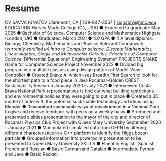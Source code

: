 # Resume
CV
SAVVA IGNATOV
Claremont, CA | 909-847-3567 | signatov@hmc.edu
 EDUCATION
Harvey Mudd College (CA, USA)
● Expected to graduate: May 2025
● Bachelor of Science, Computer Science and Mathematics
Highgate (London, UK)
● Graduated: March 2021
● 4.0 GPA
● 4 A level diploma: Biology, Chemistry, Mathematics and Physics
Relevant Coursework (*currently enrolled in)
Intro to Computer science, Discrete Mathematics, Linear Algebra, Single and Multivariable Calculus, Principles of Computer Science*, Differential Equations*, Engineering Systems*
PROJECTS
SNAKE Game for Computer Science Project November 2022
● Divided big program into multiple classes using design pattern of Model-View-Controller
● Created Snake AI which uses Breadth First Search to look for the shortest path to a food
piece in Java
Rocamar-Golden CREST Sustainability Research January 2020 - July 2021
● Interviewed Costa Brava National Park representatives to find out what building
restrictions and environmental policies they were going to put in place
● Created a 3D model of hotel with the potential sustainable technology and ideas
using Blender
● Researched sustainable ways of development in a National Park to give and receive
feedback with peers on a weekly basis
● Produced and presented a slides presentation to the mayor of the city and director of
Rocamar
Physics Club Project with Queen Mary University September 2020 - January 2021
● Manipulated simulated data from CERN by altering different characteristics in a C++
platform to identify the Higgs boson particle
● Grouped information into powerpoint presentation to be presented to Queen Mary
University
SKILLS
● Fluent in English, Spanish, French and Russian
● Basic German and Catalan
● Intermediate Python and Java
● Basic Racket